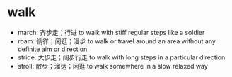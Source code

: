 # walk

- march: 齐步走；行进 to walk with stiff regular steps like a soldier
- roam: 徜徉；闲逛；漫步 to walk or travel around an area without any definite aim or direction
- stride: 大步走；阔步行走 to walk with long steps in a particular direction
- stroll: 散步；溜达；闲逛 to walk somewhere in a slow relaxed way
